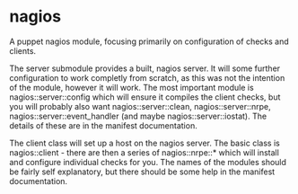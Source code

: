 # nagios #

A puppet nagios module, focusing primarily on configuration of checks and clients.

The server submodule provides a built, nagios server. It will some further configuration to work completly from scratch, as this was not the intention of the module, however it will work. The most important module is nagios::server::config which will ensure it compiles the client checks, but you will probably also want nagios::server::clean, nagios::server::nrpe, nagios::server::event_handler (and maybe nagios::server::iostat). The details of these are in the manifest documentation.

The client class will set up a host on the nagios server. The basic class is nagios::client - there are then a series of nagios::nrpe::* which will install and configure individual checks for you. The names of the modules should be fairly self explanatory, but there should be some help in the manifest documentation.
